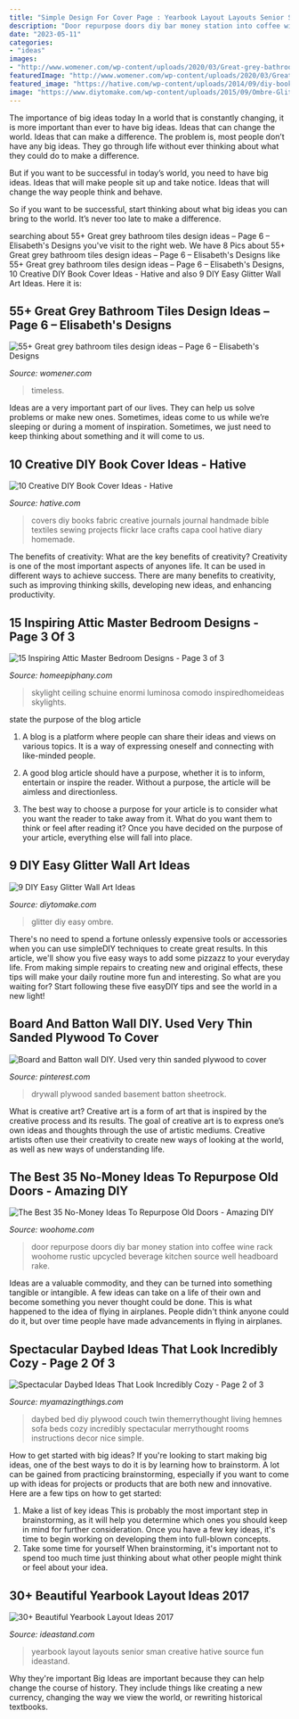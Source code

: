 ```yaml
---
title: "Simple Design For Cover Page : Yearbook Layout Layouts Senior Sman Creative Hative Source Fun Ideastand"
description: "Door repurpose doors diy bar money station into coffee wine rack woohome rustic upcycled beverage kitchen source well headboard rake"
date: "2023-05-11"
categories:
- "ideas"
images:
- "http://www.womener.com/wp-content/uploads/2020/03/Great-grey-bathroom-tiles-design-ideas-for-2020-6.jpg"
featuredImage: "http://www.womener.com/wp-content/uploads/2020/03/Great-grey-bathroom-tiles-design-ideas-for-2020-6.jpg"
featured_image: "https://hative.com/wp-content/uploads/2014/09/diy-book-cover-ideas/8-cute-book-covers-for-girls.jpg"
image: "https://www.diytomake.com/wp-content/uploads/2015/09/Ombre-Glitter-Wall-Art.jpg"
---
```



The importance of big ideas today
In a world that is constantly changing, it is more important than ever to have big ideas. Ideas that can change the world. Ideas that can make a difference.
The problem is, most people don’t have any big ideas. They go through life without ever thinking about what they could do to make a difference.

But if you want to be successful in today’s world, you need to have big ideas. Ideas that will make people sit up and take notice. Ideas that will change the way people think and behave.

So if you want to be successful, start thinking about what big ideas you can bring to the world. It’s never too late to make a difference.

	

		
searching about 55+ Great grey bathroom tiles design ideas – Page 6 – Elisabeth&#039;s Designs you've visit to the right web. We have 8 Pics about 55+ Great grey bathroom tiles design ideas – Page 6 – Elisabeth&#039;s Designs like 55+ Great grey bathroom tiles design ideas – Page 6 – Elisabeth&#039;s Designs, 10 Creative DIY Book Cover Ideas - Hative and also 9 DIY Easy Glitter Wall Art Ideas. Here it is:
		
    
## 55+ Great Grey Bathroom Tiles Design Ideas – Page 6 – Elisabeth&#039;s Designs

<img loading=lazy src="http://www.womener.com/wp-content/uploads/2020/03/Great-grey-bathroom-tiles-design-ideas-for-2020-6.jpg" onerror="this.onerror=null;this.src='https://tse4.mm.bing.net/th?id=OIP.aX_SqokcMbtuuZt84_Vc8gHaLH&amp;pid=15.1';" alt="55+ Great grey bathroom tiles design ideas – Page 6 – Elisabeth&#039;s Designs">

_Source: womener.com_

>timeless. 

	

Ideas are a very important part of our lives. They can help us solve problems or make new ones. Sometimes, ideas come to us while we’re sleeping or during a moment of inspiration. Sometimes, we just need to keep thinking about something and it will come to us.

    
## 10 Creative DIY Book Cover Ideas - Hative

<img loading=lazy src="https://hative.com/wp-content/uploads/2014/09/diy-book-cover-ideas/8-cute-book-covers-for-girls.jpg" onerror="this.onerror=null;this.src='https://tse3.mm.bing.net/th?id=OIP.bBygi3Keh8mPW5Fc2Dv8rwHaJ4&amp;pid=15.1';" alt="10 Creative DIY Book Cover Ideas - Hative">

_Source: hative.com_

>covers diy books fabric creative journals journal handmade bible textiles sewing projects flickr lace crafts capa cool hative diary homemade. 

	

The benefits of creativity: What are the key benefits of creativity?
Creativity is one of the most important aspects of anyones life. It can be used in different ways to achieve success. There are many benefits to creativity, such as improving thinking skills, developing new ideas, and enhancing productivity.

    
## 15 Inspiring Attic Master Bedroom Designs - Page 3 Of 3

<img loading=lazy src="https://homeepiphany.com/wp-content/uploads/2016/09/15-Inspiring-Attic-Master-Bedroom-Designs-14-768x513.jpg" onerror="this.onerror=null;this.src='https://tse4.mm.bing.net/th?id=OIP.wzhcyljPVgEndidhjQJzDQHaE8&amp;pid=15.1';" alt="15 Inspiring Attic Master Bedroom Designs - Page 3 of 3">

_Source: homeepiphany.com_

>skylight ceiling schuine enormi luminosa comodo inspiredhomeideas skylights. 

	

state the purpose of the blog article
1. A blog is a platform where people can share their ideas and views on various topics. It is a way of expressing oneself and connecting with like-minded people.
2. A good blog article should have a purpose, whether it is to inform, entertain or inspire the reader. Without a purpose, the article will be aimless and directionless.

3. The best way to choose a purpose for your article is to consider what you want the reader to take away from it. What do you want them to think or feel after reading it? Once you have decided on the purpose of your article, everything else will fall into place.

    
## 9 DIY Easy Glitter Wall Art Ideas

<img loading=lazy src="https://www.diytomake.com/wp-content/uploads/2015/09/Ombre-Glitter-Wall-Art.jpg" onerror="this.onerror=null;this.src='https://tse4.mm.bing.net/th?id=OIP.WpCV-ipjPbJlqN5_FS0X9gHaJ6&amp;pid=15.1';" alt="9 DIY Easy Glitter Wall Art Ideas">

_Source: diytomake.com_

>glitter diy easy ombre. 

	

There's no need to spend a fortune onlessly expensive tools or accessories when you can use simpleDIY techniques to create great results. In this article, we'll show you five easy ways to add some pizzazz to your everyday life. From making simple repairs to creating new and original effects, these tips will make your daily routine more fun and interesting. So what are you waiting for? Start following these five easyDIY tips and see the world in a new light!

    
## Board And Batton Wall DIY. Used Very Thin Sanded Plywood To Cover

<img loading=lazy src="https://i.pinimg.com/736x/7f/4f/3b/7f4f3bceb5a25bc65a03b7d57ee0433e.jpg" onerror="this.onerror=null;this.src='https://tse3.mm.bing.net/th?id=OIP.GkUKWaZzOlr4ks5aOovwcwHaJ3&amp;pid=15.1';" alt="Board and Batton wall DIY. Used very thin sanded plywood to cover">

_Source: pinterest.com_

>drywall plywood sanded basement batton sheetrock. 

	

What is creative art?
Creative art is a form of art that is inspired by the creative process and its results. The goal of creative art is to express one’s own ideas and thoughts through the use of artistic mediums. Creative artists often use their creativity to create new ways of looking at the world, as well as new ways of understanding life.

    
## The Best 35 No-Money Ideas To Repurpose Old Doors - Amazing DIY

<img loading=lazy src="http://www.woohome.com/wp-content/uploads/2016/05/09-Upcycled-Vintage-Door-Beverage-Bar-Station-woohome.jpg" onerror="this.onerror=null;this.src='https://tse4.mm.bing.net/th?id=OIP.0qj6OJGVpLdZBjQLLs1O2QHaR9&amp;pid=15.1';" alt="The Best 35 No-Money Ideas To Repurpose Old Doors - Amazing DIY">

_Source: woohome.com_

>door repurpose doors diy bar money station into coffee wine rack woohome rustic upcycled beverage kitchen source well headboard rake. 

	

Ideas are a valuable commodity, and they can be turned into something tangible or intangible. A few ideas can take on a life of their own and become something you never thought could be done. This is what happened to the idea of flying in airplanes. People didn't think anyone could do it, but over time people have made advancements in flying in airplanes.

    
## Spectacular Daybed Ideas That Look Incredibly Cozy - Page 2 Of 3

<img loading=lazy src="https://myamazingthings.com/wp-content/uploads/2017/09/daybed-7.jpg" onerror="this.onerror=null;this.src='https://tse3.mm.bing.net/th?id=OIP.j5YRsiu1ZgnV-xDpTEa2PQHaKC&amp;pid=15.1';" alt="Spectacular Daybed Ideas That Look Incredibly Cozy - Page 2 of 3">

_Source: myamazingthings.com_

>daybed bed diy plywood couch twin themerrythought living hemnes sofa beds cozy incredibly spectacular merrythought rooms instructions decor nice simple. 

	

How to get started with big ideas?
If you're looking to start making big ideas, one of the best ways to do it is by learning how to brainstorm. A lot can be gained from practicing brainstorming, especially if you want to come up with ideas for projects or products that are both new and innovative. Here are a few tips on how to get started: 
1. Make a list of key ideas 
This is probably the most important step in brainstorming, as it will help you determine which ones you should keep in mind for further consideration. Once you have a few key ideas, it's time to begin working on developing them into full-blown concepts. 
2. Take some time for yourself 
When brainstorming, it's important not to spend too much time just thinking about what other people might think or feel about your idea.

    
## 30+ Beautiful Yearbook Layout Ideas 2017

<img loading=lazy src="http://ideastand.com/wp-content/uploads/2014/02/sman-yearbook-layout-design-22.jpg" onerror="this.onerror=null;this.src='https://tse4.mm.bing.net/th?id=OIP.9CUXlG63Un6UFbq8-AOsNAHaKd&amp;pid=15.1';" alt="30+ Beautiful Yearbook Layout Ideas 2017">

_Source: ideastand.com_

>yearbook layout layouts senior sman creative hative source fun ideastand. 

	

Why they're important
Big Ideas are important because they can help change the course of history. They include things like creating a new currency, changing the way we view the world, or rewriting historical textbooks.

